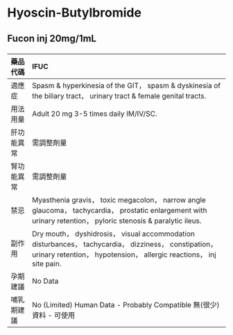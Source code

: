 # Hyoscin-Butylbromide

## Fucon inj 20mg/1mL

##### 

| 藥品代碼   | IFUC                                                                                                                                                                         |
|:-----------|:-----------------------------------------------------------------------------------------------------------------------------------------------------------------------------|
| 適應症     | Spasm & hyperkinesia of the GIT， spasm & dyskinesia of the biliary tract， urinary tract & female genital tracts.                                                           |
| 用法用量   | Adult 20 mg 3-5 times daily IM/IV/SC.                                                                                                                                        |
| 肝功能異常 | 需調整劑量                                                                                                                                                                   |
| 腎功能異常 | 需調整劑量                                                                                                                                                                   |
| 禁忌       | Myasthenia gravis， toxic megacolon， narrow angle glaucoma， tachycardia， prostatic enlargement with urinary retention， pyloric stenosis & paralytic ileus.               |
| 副作用     | Dry mouth， dyshidrosis， visual accommodation disturbances， tachycardia， dizziness， constipation， urinary retention， hypotension， allergic reactions， inj site pain. |
| 孕期建議   | No Data                                                                                                                                                                      |
| 哺乳期建議 | No (Limited) Human Data - Probably Compatible 無(很少)資料 - 可使用                                                                                                          |

